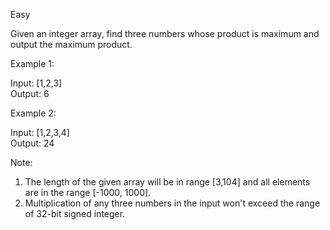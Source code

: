 Easy

Given an integer array, find three numbers whose product is maximum and output the maximum product.

Example 1:

Input: [1,2,3]  
Output: 6
 

Example 2:

Input: [1,2,3,4]  
Output: 24
 

Note:

1. The length of the given array will be in range [3,104] and all elements are in the range [-1000, 1000].
2. Multiplication of any three numbers in the input won't exceed the range of 32-bit signed integer.
 
